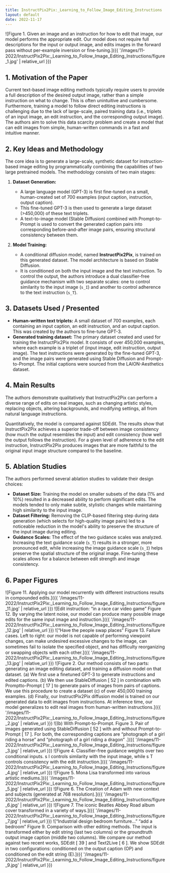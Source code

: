 ```yaml
---
title: InstructPix2Pix:_Learning_to_Follow_Image_Editing_Instructions
layout: default
date: 2022-11-17
---
```

![Figure 1. Given an image and an instruction for how to edit that image, our model performs the appropriate edit. Our model does not require full descriptions for the input or output image, and edits images in the forward pass without per-example inversion or ﬁne-tuning.]({{ '/images/11-2022/InstructPix2Pix:_Learning_to_Follow_Image_Editing_Instructions/figure_1.jpg' | relative_url }})
## 1. Motivation of the Paper
Current text-based image editing methods typically require users to provide a full description of the desired output image, rather than a simple instruction on what to change. This is often unintuitive and cumbersome. Furthermore, training a model to follow direct editing instructions is challenging due to the lack of large-scale, paired training data (i.e., triplets of an input image, an edit instruction, and the corresponding output image). The authors aim to solve this data scarcity problem and create a model that can edit images from simple, human-written commands in a fast and intuitive manner.

## 2. Key Ideas and Methodology
The core idea is to generate a large-scale, synthetic dataset for instruction-based image editing by programmatically combining the capabilities of two large pretrained models. The methodology consists of two main stages:

1.  **Dataset Generation:**
    *   A large language model (GPT-3) is first fine-tuned on a small, human-created set of 700 examples (input caption, instruction, output caption).
    *   This fine-tuned GPT-3 is then used to generate a large dataset (>450,000) of these text triplets.
    *   A text-to-image model (Stable Diffusion) combined with Prompt-to-Prompt is used to convert the generated caption pairs into corresponding before-and-after image pairs, ensuring structural consistency between them.

2.  **Model Training:**
    *   A conditional diffusion model, named **InstructPix2Pix**, is trained on this generated dataset. The model architecture is based on Stable Diffusion.
    *   It is conditioned on both the input image and the text instruction. To control the output, the authors introduce a dual classifier-free guidance mechanism with two separate scales: one to control similarity to the input image (`s_I`) and another to control adherence to the text instruction (`s_T`).

## 3. Datasets Used / Presented
*   **Human-written text triplets:** A small dataset of 700 examples, each containing an input caption, an edit instruction, and an output caption. This was created by the authors to fine-tune GPT-3.
*   **Generated training dataset:** The primary dataset created and used for training the InstructPix2Pix model. It consists of over 450,000 examples, where each example is a triplet of (input image, edit instruction, output image). The text instructions were generated by the fine-tuned GPT-3, and the image pairs were generated using Stable Diffusion and Prompt-to-Prompt. The initial captions were sourced from the LAION-Aesthetics dataset.

## 4. Main Results
The authors demonstrate qualitatively that InstructPix2Pix can perform a diverse range of edits on real images, such as changing artistic styles, replacing objects, altering backgrounds, and modifying settings, all from natural language instructions.

Quantitatively, the model is compared against SDEdit. The results show that InstructPix2Pix achieves a superior trade-off between image consistency (how much the output resembles the input) and edit consistency (how well the output follows the instruction). For a given level of adherence to the edit instruction, InstructPix2Pix produces images that are more faithful to the original input image structure compared to the baseline.

## 5. Ablation Studies
The authors performed several ablation studies to validate their design choices:

*   **Dataset Size:** Training the model on smaller subsets of the data (1% and 10%) resulted in a decreased ability to perform significant edits. The models tended to only make subtle, stylistic changes while maintaining high similarity to the input image.
*   **Dataset Filtering:** Removing the CLIP-based filtering step during data generation (which selects for high-quality image pairs) led to a noticeable reduction in the model's ability to preserve the structure of the input image during editing.
*   **Guidance Scales:** The effect of the two guidance scales was analyzed. Increasing the text guidance scale (`s_T`) results in a stronger, more pronounced edit, while increasing the image guidance scale (`s_I`) helps preserve the spatial structure of the original image. Fine-tuning these scales allows for a balance between edit strength and image consistency.

## 6. Paper Figures
![Figure 11. Applying our model recurrently with different instructions results in compounded edits.]({{ '/images/11-2022/InstructPix2Pix:_Learning_to_Follow_Image_Editing_Instructions/figure_11.jpg' | relative_url }})
![Edit instruction: “in a race car video game” Figure 12. By varying the latent noise, our model can produce many possible image edits for the same input image and instruction.]({{ '/images/11-2022/InstructPix2Pix:_Learning_to_Follow_Image_Editing_Instructions/figure_12.jpg' | relative_url }})
![“Have the people swap places” Figure 13. Failure cases. Left to right: our model is not capable of performing viewpoint changes, can make undesired excessive changes to the image, can sometimes fail to isolate the speciﬁed object, and has difﬁculty reorganizing or swapping objects with each other.]({{ '/images/11-2022/InstructPix2Pix:_Learning_to_Follow_Image_Editing_Instructions/figure_13.jpg' | relative_url }})
![Figure 2. Our method consists of two parts: generating an image editing dataset, and training a diffusion model on that dataset. (a) We ﬁrst use a ﬁnetuned GPT-3 to generate instructions and edited captions. (b) We then use StableDiffusion [ 52 ] in combination with Promptto-Prompt [ 17 ] to generate pairs of images from pairs of captions. We use this procedure to create a dataset (c) of over 450,000 training examples. (d) Finally, our InstructPix2Pix diffusion model is trained on our generated data to edit images from instructions. At inference time, our model generalizes to edit real images from human-written instructions.]({{ '/images/11-2022/InstructPix2Pix:_Learning_to_Follow_Image_Editing_Instructions/figure_2.jpg' | relative_url }})
![(b) With Prompt-to-Prompt. Figure 3. Pair of images generated using StableDiffusion [ 52 ] with and without Prompt-to-Prompt [ 17 ]. For both, the corresponding captions are “photograph of a girl riding a horse” and “photograph of a girl riding a dragon” .]({{ '/images/11-2022/InstructPix2Pix:_Learning_to_Follow_Image_Editing_Instructions/figure_3.jpg' | relative_url }})
![Figure 4. Classiﬁer-free guidance weights over two conditional inputs. s I controls similarity with the input image, while s T controls consistency with the edit instruction.]({{ '/images/11-2022/InstructPix2Pix:_Learning_to_Follow_Image_Editing_Instructions/figure_4.jpg' | relative_url }})
![Figure 5. Mona Lisa transformed into various artistic mediums.]({{ '/images/11-2022/InstructPix2Pix:_Learning_to_Follow_Image_Editing_Instructions/figure_5.jpg' | relative_url }})
![Figure 6. The Creation of Adam with new context and subjects (generated at 768 resolution).]({{ '/images/11-2022/InstructPix2Pix:_Learning_to_Follow_Image_Editing_Instructions/figure_6.jpg' | relative_url }})
![Figure 7. The iconic Beatles Abbey Road album cover transformed in a variety of ways.]({{ '/images/11-2022/InstructPix2Pix:_Learning_to_Follow_Image_Editing_Instructions/figure_7.jpg' | relative_url }})
![“Industrial design bedroom furniture...” “add a bedroom” Figure 9. Comparison with other editing methods. The input is transformed either by edit string (last two columns) or the groundtruth output image caption (middle two columns). We compare our method against two recent works, SDEdit [ 39 ] and Text2Live [ 6 ]. We show SDEdit in two conﬁgurations: conditioned on the output caption (OP) and conditioned on the edit string (E).]({{ '/images/11-2022/InstructPix2Pix:_Learning_to_Follow_Image_Editing_Instructions/figure_9.jpg' | relative_url }})
